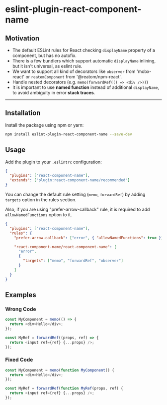 # eslint-plugin-react-component-name

## Motivation

- The default ESLint rules for React checking `displayName` property of a component, but has no autofix.
- There is a few bundlers which support automatic `displayName` inlining, but it isn't universal, as eslint rule.
- We want to support all kind of decorators like `observer` from 'mobx-react' or `reatomComponent` from '@reatom/npm-react'.
- Handle nested decorators (e.g. `memo(forwardRef(() => <div />))`)
- It is important to use **named function** instead of additional `displayName`, to avoid ambiguity in error **stack traces**.

---

## Installation

Install the package using npm or yarn:

```bash
npm install eslint-plugin-react-component-name --save-dev
```

## Usage

Add the plugin to your `.eslintrc` configuration:

```json
{
  "plugins": ["react-component-name"],
  "extends": ["plugin:react-component-name/recommended"]
}
```

You can change the default rule setting (`memo`, `forwardRef`) by adding `targets` option in the rules section.

Also, if you are using "prefer-arrow-callback" rule, it is required to add `allowNamedFunctions` option to it.

```json
{
  "plugins": ["react-component-name"],
  "rules": {
    "prefer-arrow-callback": ["error", { "allowNamedFunctions": true }],

    "react-component-name/react-component-name": [
      "error",
      {
        "targets": ["memo", "forwardRef", "observer"]
      }
    ]
  }
}
```

## Examples

### Wrong Code

```javascript
const MyComponent = memo(() => {
  return <div>Hello</div>;
});

const MyRef = forwardRef((props, ref) => {
  return <input ref={ref} {...props} />;
});
```

### Fixed Code

```javascript
const MyComponent = memo(function MyComponent() {
  return <div>Hello</div>;
});

const MyRef = forwardRef(function MyRef(props, ref) {
  return <input ref={ref} {...props} />;
});
```
